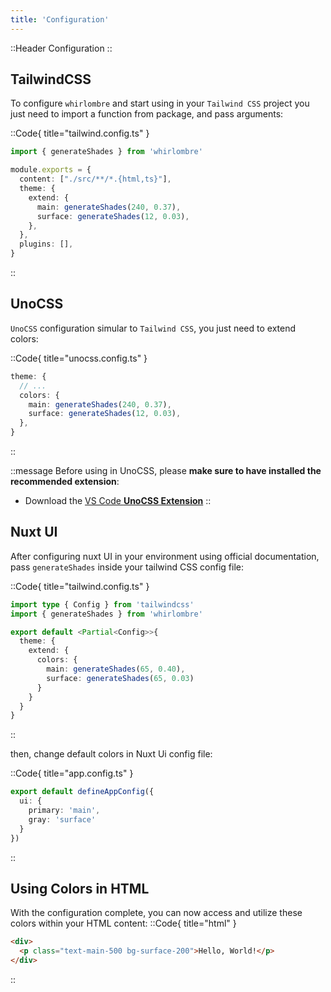 ```yaml
---
title: 'Configuration'
---
```


::Header
Configuration
::

## TailwindCSS

To configure `whirlombre` and start using in your `Tailwind CSS` project you just need to import a function from package, and pass arguments:

::Code{ title="tailwind.config.ts" }
```ts
import { generateShades } from 'whirlombre'

module.exports = {
  content: ["./src/**/*.{html,ts}"],
  theme: {
    extend: {
      main: generateShades(240, 0.37),
      surface: generateShades(12, 0.03),
    },
  },
  plugins: [],
}
```
::

## UnoCSS

`UnoCSS` configuration simular to `Tailwind CSS`, you just need to extend colors:

::Code{ title="unocss.config.ts" }
``` ts
theme: {
  // ...
  colors: {
    main: generateShades(240, 0.37),
    surface: generateShades(12, 0.03),
  },
}
```
::

::message
Before using in UnoCSS, please **make sure to have installed the recommended extension**:
* Download the [VS Code **UnoCSS Extension**](https://marketplace.visualstudio.com/items?itemName=antfu.unocss)
::

## Nuxt UI

After configuring nuxt UI in your environment using official documentation, pass `generateShades` inside your tailwind CSS config file:

::Code{ title="tailwind.config.ts" }
``` ts
import type { Config } from 'tailwindcss'
import { generateShades } from 'whirlombre'

export default <Partial<Config>>{
  theme: {
    extend: {
      colors: {
        main: generateShades(65, 0.40),
        surface: generateShades(65, 0.03)
      }
    }
  }
}
```
::

then, change default colors in Nuxt Ui config file:

::Code{ title="app.config.ts" }
``` ts
export default defineAppConfig({
  ui: {
    primary: 'main',
    gray: 'surface'
  }
})
```
::

## Using Colors in HTML

With the configuration complete, you can now access and utilize these colors within your HTML content:
::Code{ title="html" }
```html
<div>
  <p class="text-main-500 bg-surface-200">Hello, World!</p>
</div>
```
::
